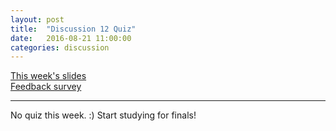 ```yaml
---
layout: post
title:  "Discussion 12 Quiz"
date:   2016-08-21 11:00:00
categories: discussion
---
```


[This week's slides](https://docs.google.com/presentation/d/1CgSiWby7K42Cs8eOO9DpGcXWtY3K8mHny726giwrYjo/edit?usp=sharing)  
[Feedback survey](https://docs.google.com/a/berkeley.edu/forms/d/1WYYE5ZUM72TsnwCEsObNdlwLRhlbWb8JNZqab2YIbCU/viewform)  

---

No quiz this week. :) Start studying for finals!
